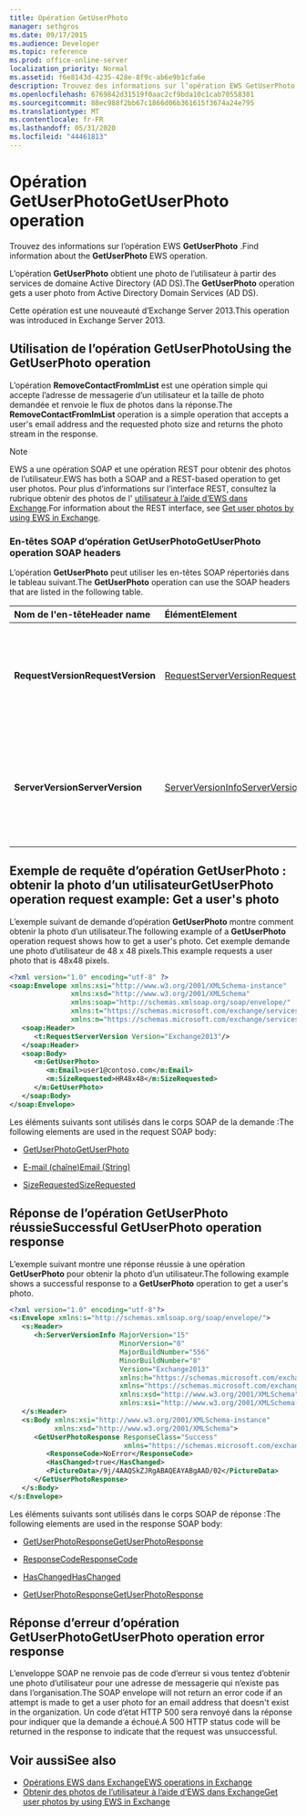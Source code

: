 ```yaml
---
title: Opération GetUserPhoto
manager: sethgros
ms.date: 09/17/2015
ms.audience: Developer
ms.topic: reference
ms.prod: office-online-server
localization_priority: Normal
ms.assetid: f6e8143d-4235-428e-8f9c-ab6e9b1cfa6e
description: Trouvez des informations sur l’opération EWS GetUserPhoto.
ms.openlocfilehash: 6769842d31519f0aac2cf9bda10c1cab70558301
ms.sourcegitcommit: 88ec988f2bb67c1866d06b361615f3674a24e795
ms.translationtype: MT
ms.contentlocale: fr-FR
ms.lasthandoff: 05/31/2020
ms.locfileid: "44461813"
---
```

# <a name="getuserphoto-operation"></a><span data-ttu-id="b555e-103">Opération GetUserPhoto</span><span class="sxs-lookup"><span data-stu-id="b555e-103">GetUserPhoto operation</span></span>

<span data-ttu-id="b555e-104">Trouvez des informations sur l’opération EWS **GetUserPhoto** .</span><span class="sxs-lookup"><span data-stu-id="b555e-104">Find information about the **GetUserPhoto** EWS operation.</span></span> 
  
<span data-ttu-id="b555e-105">L’opération **GetUserPhoto** obtient une photo de l’utilisateur à partir des services de domaine Active Directory (AD DS).</span><span class="sxs-lookup"><span data-stu-id="b555e-105">The **GetUserPhoto** operation gets a user photo from Active Directory Domain Services (AD DS).</span></span> 
  
<span data-ttu-id="b555e-106">Cette opération est une nouveauté d’Exchange Server 2013.</span><span class="sxs-lookup"><span data-stu-id="b555e-106">This operation was introduced in Exchange Server 2013.</span></span>
  
## <a name="using-the-getuserphoto-operation"></a><span data-ttu-id="b555e-107">Utilisation de l’opération GetUserPhoto</span><span class="sxs-lookup"><span data-stu-id="b555e-107">Using the GetUserPhoto operation</span></span>

<span data-ttu-id="b555e-108">L’opération **RemoveContactFromImList** est une opération simple qui accepte l’adresse de messagerie d’un utilisateur et la taille de photo demandée et renvoie le flux de photos dans la réponse.</span><span class="sxs-lookup"><span data-stu-id="b555e-108">The **RemoveContactFromImList** operation is a simple operation that accepts a user's email address and the requested photo size and returns the photo stream in the response.</span></span> 
  
> [!NOTE]
> <span data-ttu-id="b555e-109">EWS a une opération SOAP et une opération REST pour obtenir des photos de l’utilisateur.</span><span class="sxs-lookup"><span data-stu-id="b555e-109">EWS has both a SOAP and a REST-based operation to get user photos.</span></span> <span data-ttu-id="b555e-110">Pour plus d’informations sur l’interface REST, consultez la rubrique obtenir des photos de l' [utilisateur à l’aide d’EWS dans Exchange](https://msdn.microsoft.com/library/f86d1099-1f57-47dc-abf2-4d5ae4e900a9%28Office.15%29.aspx).</span><span class="sxs-lookup"><span data-stu-id="b555e-110">For information about the REST interface, see [Get user photos by using EWS in Exchange](https://msdn.microsoft.com/library/f86d1099-1f57-47dc-abf2-4d5ae4e900a9%28Office.15%29.aspx).</span></span> 
  
### <a name="getuserphoto-operation-soap-headers"></a><span data-ttu-id="b555e-111">En-têtes SOAP d’opération GetUserPhoto</span><span class="sxs-lookup"><span data-stu-id="b555e-111">GetUserPhoto operation SOAP headers</span></span>

<span data-ttu-id="b555e-112">L’opération **GetUserPhoto** peut utiliser les en-têtes SOAP répertoriés dans le tableau suivant.</span><span class="sxs-lookup"><span data-stu-id="b555e-112">The **GetUserPhoto** operation can use the SOAP headers that are listed in the following table.</span></span> 
  
|<span data-ttu-id="b555e-113">**Nom de l'en-tête**</span><span class="sxs-lookup"><span data-stu-id="b555e-113">**Header name**</span></span>|<span data-ttu-id="b555e-114">**Élément**</span><span class="sxs-lookup"><span data-stu-id="b555e-114">**Element**</span></span>|<span data-ttu-id="b555e-115">**Description**</span><span class="sxs-lookup"><span data-stu-id="b555e-115">**Description**</span></span>|
|:-----|:-----|:-----|
|<span data-ttu-id="b555e-116">**RequestVersion**</span><span class="sxs-lookup"><span data-stu-id="b555e-116">**RequestVersion**</span></span> <br/> |[<span data-ttu-id="b555e-117">RequestServerVersion</span><span class="sxs-lookup"><span data-stu-id="b555e-117">RequestServerVersion</span></span>](requestserverversion.md) <br/> |<span data-ttu-id="b555e-118">Identifie la version de schéma de la demande d’opération.</span><span class="sxs-lookup"><span data-stu-id="b555e-118">Identifies the schema version for the operation request.</span></span> <span data-ttu-id="b555e-119">Cet en-tête s’applique à une demande.</span><span class="sxs-lookup"><span data-stu-id="b555e-119">This header is applicable to a request.</span></span>  <br/> |
|<span data-ttu-id="b555e-120">**ServerVersion**</span><span class="sxs-lookup"><span data-stu-id="b555e-120">**ServerVersion**</span></span> <br/> |[<span data-ttu-id="b555e-121">ServerVersionInfo</span><span class="sxs-lookup"><span data-stu-id="b555e-121">ServerVersionInfo</span></span>](serverversioninfo.md) <br/> |<span data-ttu-id="b555e-122">Identifie la version du serveur qui a répondu à la demande.</span><span class="sxs-lookup"><span data-stu-id="b555e-122">Identifies the version of the server that responded to the request.</span></span> <span data-ttu-id="b555e-123">Cet en-tête s’applique à une réponse.</span><span class="sxs-lookup"><span data-stu-id="b555e-123">This header is applicable to a response.</span></span>  <br/> |
   
## <a name="getuserphoto-operation-request-example-get-a-users-photo"></a><span data-ttu-id="b555e-124">Exemple de requête d’opération GetUserPhoto : obtenir la photo d’un utilisateur</span><span class="sxs-lookup"><span data-stu-id="b555e-124">GetUserPhoto operation request example: Get a user's photo</span></span>

<span data-ttu-id="b555e-125">L’exemple suivant de demande d’opération **GetUserPhoto** montre comment obtenir la photo d’un utilisateur.</span><span class="sxs-lookup"><span data-stu-id="b555e-125">The following example of a **GetUserPhoto** operation request shows how to get a user's photo.</span></span> <span data-ttu-id="b555e-126">Cet exemple demande une photo d’utilisateur de 48 x 48 pixels.</span><span class="sxs-lookup"><span data-stu-id="b555e-126">This example requests a user photo that is 48x48 pixels.</span></span> 
  
```XML
<?xml version="1.0" encoding="utf-8" ?>
<soap:Envelope xmlns:xsi="http://www.w3.org/2001/XMLSchema-instance"
               xmlns:xsd="http://www.w3.org/2001/XMLSchema"
               xmlns:soap="http://schemas.xmlsoap.org/soap/envelope/"
               xmlns:t="https://schemas.microsoft.com/exchange/services/2006/types"
               xmlns:m="https://schemas.microsoft.com/exchange/services/2006/messages">
   <soap:Header>
      <t:RequestServerVersion Version="Exchange2013"/>
   </soap:Header>
   <soap:Body>
      <m:GetUserPhoto>
         <m:Email>user1@contoso.com</m:Email>
         <m:SizeRequested>HR48x48</m:SizeRequested>
      </m:GetUserPhoto>
   </soap:Body>
</soap:Envelope>
```

<span data-ttu-id="b555e-127">Les éléments suivants sont utilisés dans le corps SOAP de la demande :</span><span class="sxs-lookup"><span data-stu-id="b555e-127">The following elements are used in the request SOAP body:</span></span>
  
- [<span data-ttu-id="b555e-128">GetUserPhoto</span><span class="sxs-lookup"><span data-stu-id="b555e-128">GetUserPhoto</span></span>](getuserphoto.md)
    
- [<span data-ttu-id="b555e-129">E-mail (chaîne)</span><span class="sxs-lookup"><span data-stu-id="b555e-129">Email (String)</span></span>](email-string.md)
    
- [<span data-ttu-id="b555e-130">SizeRequested</span><span class="sxs-lookup"><span data-stu-id="b555e-130">SizeRequested</span></span>](sizerequested.md)
    
## <a name="successful-getuserphoto-operation-response"></a><span data-ttu-id="b555e-131">Réponse de l’opération GetUserPhoto réussie</span><span class="sxs-lookup"><span data-stu-id="b555e-131">Successful GetUserPhoto operation response</span></span>

<span data-ttu-id="b555e-132">L’exemple suivant montre une réponse réussie à une opération **GetUserPhoto** pour obtenir la photo d’un utilisateur.</span><span class="sxs-lookup"><span data-stu-id="b555e-132">The following example shows a successful response to a **GetUserPhoto** operation to get a user's photo.</span></span> 
  
```XML
<?xml version="1.0" encoding="utf-8"?>
<s:Envelope xmlns:s="http://schemas.xmlsoap.org/soap/envelope/">
   <s:Header>
      <h:ServerVersionInfo MajorVersion="15" 
                           MinorVersion="0" 
                           MajorBuildNumber="556" 
                           MinorBuildNumber="8" 
                           Version="Exchange2013" 
                           xmlns:h="https://schemas.microsoft.com/exchange/services/2006/types" 
                           xmlns="https://schemas.microsoft.com/exchange/services/2006/types" 
                           xmlns:xsd="http://www.w3.org/2001/XMLSchema" 
                           xmlns:xsi="http://www.w3.org/2001/XMLSchema-instance"/>
   </s:Header>
   <s:Body xmlns:xsi="http://www.w3.org/2001/XMLSchema-instance" 
           xmlns:xsd="http://www.w3.org/2001/XMLSchema">
      <GetUserPhotoResponse ResponseClass="Success" 
                            xmlns="https://schemas.microsoft.com/exchange/services/2006/messages">
         <ResponseCode>NoError</ResponseCode>
         <HasChanged>true</HasChanged>
         <PictureData>/9j/4AAQSkZJRgABAQEAYABgAAD/02</PictureData>
      </GetUserPhotoResponse>
   </s:Body>
</s:Envelope>

```

<span data-ttu-id="b555e-133">Les éléments suivants sont utilisés dans le corps SOAP de réponse :</span><span class="sxs-lookup"><span data-stu-id="b555e-133">The following elements are used in the response SOAP body:</span></span>
  
- [<span data-ttu-id="b555e-134">GetUserPhotoResponse</span><span class="sxs-lookup"><span data-stu-id="b555e-134">GetUserPhotoResponse</span></span>](getuserphotoresponse.md)
    
- [<span data-ttu-id="b555e-135">ResponseCode</span><span class="sxs-lookup"><span data-stu-id="b555e-135">ResponseCode</span></span>](responsecode.md)
    
- [<span data-ttu-id="b555e-136">HasChanged</span><span class="sxs-lookup"><span data-stu-id="b555e-136">HasChanged</span></span>](haschanged.md)
    
- [<span data-ttu-id="b555e-137">GetUserPhotoResponse</span><span class="sxs-lookup"><span data-stu-id="b555e-137">GetUserPhotoResponse</span></span>](getuserphotoresponse.md)
    
## <a name="getuserphoto-operation-error-response"></a><span data-ttu-id="b555e-138">Réponse d’erreur d’opération GetUserPhoto</span><span class="sxs-lookup"><span data-stu-id="b555e-138">GetUserPhoto operation error response</span></span>

<span data-ttu-id="b555e-139">L’enveloppe SOAP ne renvoie pas de code d’erreur si vous tentez d’obtenir une photo d’utilisateur pour une adresse de messagerie qui n’existe pas dans l’organisation.</span><span class="sxs-lookup"><span data-stu-id="b555e-139">The SOAP envelope will not return an error code if an attempt is made to get a user photo for an email address that doesn't exist in the organization.</span></span> <span data-ttu-id="b555e-140">Un code d’état HTTP 500 sera renvoyé dans la réponse pour indiquer que la demande a échoué.</span><span class="sxs-lookup"><span data-stu-id="b555e-140">A 500 HTTP status code will be returned in the response to indicate that the request was unsuccessful.</span></span> 
  
## <a name="see-also"></a><span data-ttu-id="b555e-141">Voir aussi</span><span class="sxs-lookup"><span data-stu-id="b555e-141">See also</span></span>

- [<span data-ttu-id="b555e-142">Opérations EWS dans Exchange</span><span class="sxs-lookup"><span data-stu-id="b555e-142">EWS operations in Exchange</span></span>](ews-operations-in-exchange.md)   
- [<span data-ttu-id="b555e-143">Obtenir des photos de l’utilisateur à l’aide d’EWS dans Exchange</span><span class="sxs-lookup"><span data-stu-id="b555e-143">Get user photos by using EWS in Exchange</span></span>](https://msdn.microsoft.com/library/f86d1099-1f57-47dc-abf2-4d5ae4e900a9%28Office.15%29.aspx)
    

